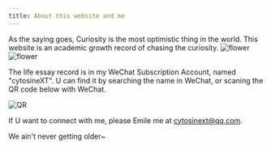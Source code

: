 ```yaml
---
title: About this website and me
---
```


As the saying goes, Curiosity is the most optimistic thing in the world. This website is an academic growth record of chasing the curiosity. 
![flower](https://github.com/cytosineXT/alembic-kit/assets/63288867/e67ac232-8530-4945-899d-1af402b5c824)![flower](https://github.com/cytosineXT/alembic-kit/assets/63288867/e67ac232-8530-4945-899d-1af402b5c824)


The life essay record is in my WeChat Subscription Account, named "cytosineXT". U can find it by searching the name in WeChat, or scaning the QR code below with WeChat.

![QR](https://github.com/cytosineXT/alembic-kit/assets/63288867/40ac3e48-2bd4-406e-8273-2c23b2fb1adc)

If U want to connect with me, please Emile me at cytosinext@qq.com.

We ain't never getting older~

